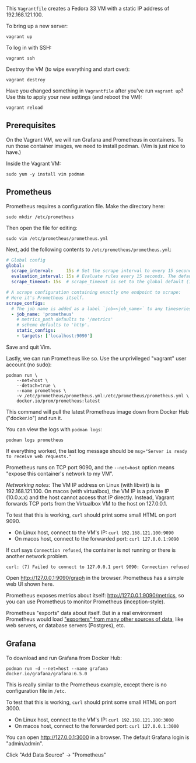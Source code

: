 This `Vagrantfile` creates a Fedora 33 VM with a static IP address of 192.168.121.100.

To bring up a new server:

```
vagrant up
```

To log in with SSH:

```
vagrant ssh
```

Destroy the VM (to wipe everything and start over):

```
vagrant destroy
```

Have you changed something in `Vagrantfile` after you've run `vagrant up`? Use
this to apply your new settings (and reboot the VM):

```
vagrant reload
```

## Prerequisites

On the Vagrant VM, we will run Grafana and Prometheus in containers. To run those container images, we need to install podman. (Vim is just nice to have.)

Inside the Vagrant VM:

```
sudo yum -y install vim podman
```

## Prometheus

Prometheus requires a configuration file. Make the directory here:

```
sudo mkdir /etc/prometheus
```

Then open the file for editing:
```
sudo vim /etc/prometheus/prometheus.yml
```

Next, add the following contents to `/etc/prometheus/prometheus.yml`:

```yaml
# Global config
global:
  scrape_interval:     15s # Set the scrape interval to every 15 seconds. Default is every 1 minute.
  evaluation_interval: 15s # Evaluate rules every 15 seconds. The default is every 1 minute.
  scrape_timeout: 15s  # scrape_timeout is set to the global default (10s).

# A scrape configuration containing exactly one endpoint to scrape:
# Here it's Prometheus itself.
scrape_configs:
  # The job name is added as a label `job=<job_name>` to any timeseries scraped from this config.
  - job_name: 'prometheus'
    # metrics_path defaults to '/metrics'
    # scheme defaults to 'http'.
    static_configs:
    - targets: ['localhost:9090']
```

Save and quit Vim.

Lastly, we can run Prometheus like so. Use the unprivileged "vagrant" user account (no sudo):

```
podman run \
    --net=host \
    --detach=true \
    --name prometheus \
    -v /etc/prometheus/prometheus.yml:/etc/prometheus/prometheus.yml \
    docker.io/prom/prometheus:latest
```

This command will pull the latest Prometheus image down from Docker Hub
("docker.io") and run it.

You can view the logs with `podman logs`:

```
podman logs prometheus
```

If everything worked, the last log message should be `msg="Server is ready to
receive web requests."`

Prometheus runs on TCP port 9090, and the `--net=host` option means "expose this container's network to my VM".

*Networking notes*: The VM IP address on Linux (with libvirt) is is 192.168.121.100. On macos (with virtualbox), the VM IP is a private IP (10.0.x.x) and the host cannot access that IP directly. Instead, Vagrant forwards TCP ports from the Virtualbox VM to the host on 127.0.0.1.

To test that this is working, `curl` should print some small HTML on port 9090.

* On Linux host, connect to the VM's IP: `curl 192.168.121.100:9090`
* On macos host, connect to the forwarded port: `curl 127.0.0.1:9090`

If curl says `Connection refused`, the container is not running or there is another network problem.

```
curl: (7) Failed to connect to 127.0.0.1 port 9090: Connection refused
```

Open http://127.0.0.1:9090/graph in the browser. Prometheus has a simple web UI shown here.

Prometheus exposes metrics about itself: http://127.0.0.1:9090/metrics,
so you can use Prometheus to monitor Prometheus (inception-style). 

Prometheus "exports" data about itself. But in a real environment Prometheus
would load ["exporters" from many other sources of
data](https://prometheus.io/docs/instrumenting/exporters/), like web servers,
or database servers (Postgres), etc.

## Grafana

To download and run Grafana from Docker Hub:

```
podman run -d --net=host --name grafana docker.io/grafana/grafana:6.5.0
```

This is really similar to the Prometheus example, except there is no
configuration file in `/etc`.

To test that this is working, `curl` should print some small HTML on port 3000.

* On Linux host, connect to the VM's IP: `curl 192.168.121.100:3000`
* On macos host, connect to the forwarded port: `curl 127.0.0.1:3000`

You can open http://127.0.0.1:3000 in a browser. The default Grafana login is "admin/admin".

Click "Add Data Source" -> "Prometheus"
